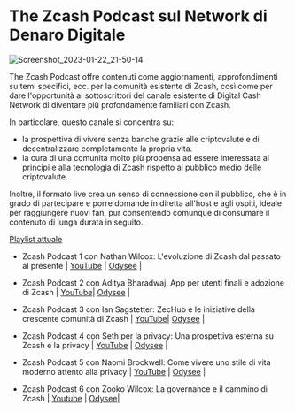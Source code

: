 
# The Zcash Podcast sul Network di Denaro Digitale
![Screenshot_2023-01-22_21-50-14](https://user-images.githubusercontent.com/81990132/213973803-b0629c92-08d4-459b-99f1-594854a7db3a.png)

The Zcash Podcast offre contenuti come aggiornamenti, approfondimenti su temi specifici, ecc. per la comunità esistente di Zcash, così come per dare l'opportunità ai sottoscrittori del canale esistente di Digital Cash Network di diventare più profondamente familiari con Zcash.

In particolare, questo canale si concentra su:

* la prospettiva di vivere senza banche grazie alle criptovalute e di decentralizzare completamente la propria vita.
* la cura di una comunità molto più propensa ad essere interessata ai principi e alla tecnologia di Zcash rispetto al pubblico medio delle criptovalute.

Inoltre, il formato live crea un senso di connessione con il pubblico, che è in grado di partecipare e porre domande in diretta all'host e agli ospiti, ideale per raggiungere nuovi fan, pur consentendo comunque di consumare il contenuto di lunga durata in seguito.


[Playlist attuale](https://youtube.com/playlist?list=PLBFOSRGoT80W5EAebpT9zwXu6OTS1mq8w)


  * Zcash Podcast 1 con Nathan Wilcox: L'evoluzione di Zcash dal passato al presente | [YouTube](https://youtu.be/tCrFmK-5Enc) | [Odysee](https://odysee.com/@DigitalCashNetwork:c/Zcash-Podcast-2:a) |
  * Zcash Podcast 2 con Aditya Bharadwaj: App per utenti finali e adozione di Zcash | [YouTube](https://youtu.be/sK13gwtTaCQ)| [Odysee](https://odysee.com/@DigitalCashNetwork:c/Zcash-Podcast-1:8) |
  * Zcash Podcast 3 con Ian Sagstetter: ZecHub e le iniziative della crescente comunità di Zcash | [YouTube](https://www.youtube.com/watch?v=0tIK6vBM3-s)| [Odysee](https://odysee.com/@DigitalCashNetwork:c/Zcash-Podcast-3:a) |
  * Zcash Podcast 4 con Seth per la privacy: Una prospettiva esterna su Zcash e la privacy | [YouTube](https://www.youtube.com/watch?v=C8ItmDFjczQ&list=PLBFOSRGoT80W5EAebpT9zwXu6OTS1mq8w&index=4) | [Odysee](https://odysee.com/@DigitalCashNetwork:c/Zcash-Podcast-4:3) |

  * Zcash Podcast 5 con Naomi Brockwell: Come vivere uno stile di vita moderno attento alla privacy | [YouTube](https://www.youtube.com/watch?v=GpZAY5O2nJQ&list=PLBFOSRGoT80W5EAebpT9zwXu6OTS1mq8w&index=6) | [Odysee](https://odysee.com/@DigitalCashNetwork:c?view=content) |
  * Zcash Podcast 6 con Zooko Wilcox: La governance e il cammino di Zcash | [Youtube](https://www.youtube.com/watch?v=VZeM7bvWWPg&list=PLBFOSRGoT80W5EAebpT9zwXu6OTS1mq8w&index=6&pp=iAQB) | [Odysee](https://t.co/MDW7FoXgxm)|
